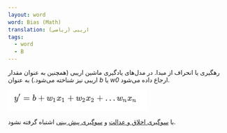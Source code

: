 ```yaml
---
layout: word
word: Bias (Math)
translation: اریبی (ریاضی)
tags:
  - word
  - B
---
```

رهگیری یا انحراف از مبدا. در مدل‌های یادگیری ماشین اریبی (همچنین به عنوان مقدار اریبی نیز شناخته می‌شود.) به عنوان *b* یا *w0*  ارجاع داده می‌شود.

![](/assets/img/b_bias_(math).png)

با [سوگیری اخلاق و عدالت](b/bias_ethics) و [سوگیری پیش بینی](p/prediction_bias) اشتباه گرفته نشود.